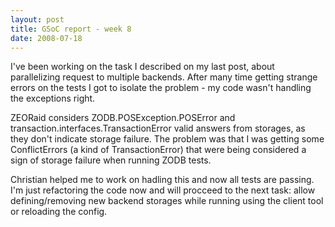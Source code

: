 ```yaml
---
layout: post
title: GSoC report - week 8
date: 2008-07-18
---
```


I've been working on the task I described on my last post, about parallelizing request to multiple backends. After many time getting strange errors on the tests I got to isolate the problem - my code wasn't handling the exceptions right.

ZEORaid considers ZODB.POSException.POSError and transaction.interfaces.TransactionError valid answers from storages, as they don't indicate storage failure. The problem was that I was getting some ConflictErrors (a kind of TransactionError) that were being considered a sign of storage failure when running ZODB tests.

Christian helped me to work on hadling this and now all tests are passing. I'm just refactoring the code now and will procceed to the next task: allow defining/removing new backend storages while running using the client tool or reloading the config.
